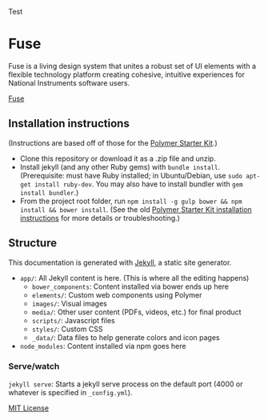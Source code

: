 Test

# Fuse

Fuse is a living design system that unites a robust set of UI elements with a flexible technology platform creating cohesive, intuitive experiences for National Instruments software users.

[Fuse](https://ni.github.io/design-system/)

## Installation instructions

(Instructions are based off of those for the [Polymer Starter Kit](https://github.com/PolymerElements/polymer-starter-kit).)

- Clone this repository or download it as a .zip file and unzip.
- Install jekyll (and any other Ruby gems) with `bundle install`. (Prerequisite: must have Ruby installed; in Ubuntu/Debian, use `sudo apt-get install ruby-dev`. You may also have to install bundler with `gem install bundler`.)
- From the project root folder, run `npm install -g gulp bower && npm install && bower install`. (See the old [Polymer Starter Kit installation instructions](https://github.com/PolymerElements/polymer-starter-kit/blob/5602f0d3352540335eae413ff35d90cbeab9ee72/README.md) for more details or troubleshooting.)

## Structure
This documentation is generated with [Jekyll](https://jekyllrb.com/), a static site generator.

- `app/`: All Jekyll content is here. (This is where all the editing happens)
  - `bower_components`: Content installed via bower ends up here
  - `elements/`: Custom web components using Polymer
  - `images/`: Visual images
  - `media/`: Other user content (PDFs, videos, etc.) for final product
  - `scripts/`: Javascript files
  - `styles/`: Custom CSS
  - `_data/`: Data files to help generate colors and icon pages 
- `node_modules`: Content installed via npm goes here

### Serve/watch

`jekyll serve`: Starts a jekyll serve process on the default port (4000 or whatever is specified in `_config.yml`).


[MIT License](LICENSE)
